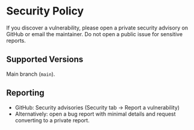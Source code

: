 # Security Policy

If you discover a vulnerability, please open a private security advisory on GitHub or email the maintainer. Do not open a public issue for sensitive reports.

## Supported Versions

Main branch (`main`).

## Reporting

- GitHub: Security advisories (Security tab → Report a vulnerability)
- Alternatively: open a bug report with minimal details and request converting to a private report.
